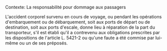 Contexte: La responsabilité pour dommage aux passagers

L'accident corporel survenu en cours de voyage, ou pendant les opérations d'embarquement ou de débarquement, soit aux ports de départ ou de destination, soit aux ports d'escale, donne lieu à réparation de la part du transporteur, s'il est établi qu'il a contrevenu aux obligations prescrites par les dispositions de l'article L. 5421-2 ou qu'une faute a été commise par lui-même ou un de ses préposés.